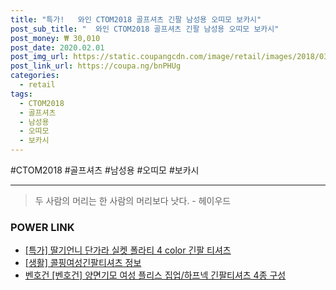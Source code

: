 ```yaml
--- 
title: "특가!   와인 CTOM2018 골프셔츠 긴팔 남성용 오띠모 보카시" 
post_sub_title: "  와인 CTOM2018 골프셔츠 긴팔 남성용 오띠모 보카시" 
post_money: ₩ 30,010 
post_date: 2020.02.01 
post_img_url: https://static.coupangcdn.com/image/retail/images/2018/03/06/17/2/83c78967-aa64-4873-9ada-fdf02666fb87.jpg 
post_link_url: https://coupa.ng/bnPHUg 
categories: 
  - retail 
tags: 
  - CTOM2018 
  - 골프셔츠 
  - 남성용 
  - 오띠모 
  - 보카시 
--- 
```

  #CTOM2018 #골프셔츠 #남성용 #오띠모 #보카시 
<hr> 

> 두 사람의 머리는 한 사람의 머리보다 낫다. - 헤이우드 


### POWER LINK

* <a href="https://blog.naver.com/sakai111/221791956149" target="_blank">[특가] 딸기언니 단가라 실켓 폴라티 4 color 긴팔 티셔츠</a>
* <a href="https://blog.naver.com/sakai111/221763187628" target="_blank"> [생활] 콜핑여성긴팔티셔츠 정보 </a>
* <a href="https://blog.naver.com/santokki14/221781298388" target="_blank">벤호건 [벤호건] 양면기모 여성 플리스 집업/하프넥 긴팔티셔츠 4종 구성</a>
